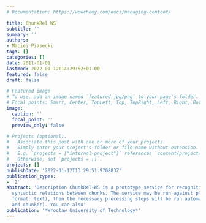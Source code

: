```yaml
---
# Documentation: https://wowchemy.com/docs/managing-content/

title: ChunkRel WS
subtitle: ''
summary: ''
authors:
- Maciej Piasecki
tags: []
categories: []
date: 2011-01-01
lastmod: 2022-01-12T14:29:52+01:00
featured: false
draft: false

# Featured image
# To use, add an image named `featured.jpg/png` to your page's folder.
# Focal points: Smart, Center, TopLeft, Top, TopRight, Left, Right, BottomLeft, Bottom, BottomRight.
image:
  caption: ''
  focal_point: ''
  preview_only: false

# Projects (optional).
#   Associate this post with one or more of your projects.
#   Simply enter your project's folder or file name without extension.
#   E.g. `projects = ["internal-project"]` references `content/project/deep-learning/index.md`.
#   Otherwise, set `projects = []`.
projects: []
publishDate: '2022-01-12T13:29:51.970883Z'
publication_types:
- '2'
abstract: 'Description ChunkRel-WS is a prototype service for recognition of three
  syntactic relations between chunks. The service may be run against plain text (input
  format: text), then the necessary processing steps will be run automatically (tagger
  and chunker). You can also'
publication: '*Wrocław University of Technology*'
---
```

